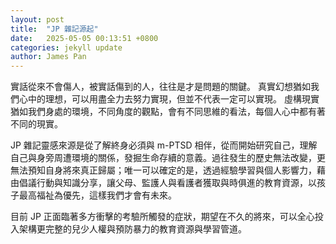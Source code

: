 ```yaml
---
layout: post
title:  "JP 雜記源起"
date:   2025-05-05 00:13:51 +0800
categories: jekyll update
author: James Pan
---
```

實話從來不會傷人，被實話傷到的人，往往是才是問題的關鍵。
真實幻想猶如我們心中的理想，可以用盡全力去努力實現，但並不代表一定可以實現。
虛構現實猶如我們身處的環境，不同角度的觀點，會有不同思維的看法，每個人心中都有著不同的現實。

JP 雜記靈感來源是從了解終身必須與 m-PTSD 相伴，從而開始研究自己，理解自己與身旁周遭環境的關係，發掘生命存續的意義。過往發生的歷史無法改變，更無法預知自身將來真正歸屬；唯一可以確定的是，透過經驗學習與個人影響力，藉由倡議行動與知識分享，讓父母、監護人與看護者獲取與時俱進的教育資源，以孩子最高福祉為優先，這樣我們才會有未來。

目前 JP 正面臨著多方衝擊的考驗所觸發的症狀，期望在不久的將來，可以全心投入架構更完整的兒少人權與預防暴力的教育資源與學習管道。
